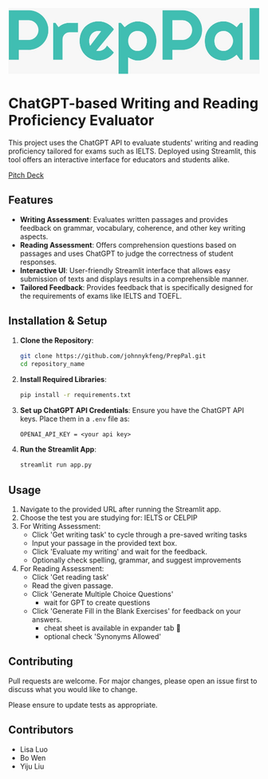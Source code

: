 
![Alt text](logo.jpeg "logo")

# ChatGPT-based Writing and Reading Proficiency Evaluator

This project uses the ChatGPT API to evaluate students' writing and reading proficiency tailored for exams such as IELTS. Deployed using Streamlit, this tool offers an interactive interface for educators and students alike.

[Pitch Deck](https://docs.google.com/presentation/d/1K5R1EqNaB_1PF3__VHCqVmuKlmQAU5qk7C30wgXWBjQ/edit?usp=sharing)
<!-- ![Screenshot of the application](path_to_screenshot.png) *Replace with an actual screenshot link* -->

## Features

- **Writing Assessment**: Evaluates written passages and provides feedback on grammar, vocabulary, coherence, and other key writing aspects.
- **Reading Assessment**: Offers comprehension questions based on passages and uses ChatGPT to judge the correctness of student responses.
- **Interactive UI**: User-friendly Streamlit interface that allows easy submission of texts and displays results in a comprehensible manner.
- **Tailored Feedback**: Provides feedback that is specifically designed for the requirements of exams like IELTS and TOEFL.

## Installation & Setup

1. **Clone the Repository**:
   ```bash
   git clone https://github.com/johnnykfeng/PrepPal.git
   cd repository_name
   ```

2. **Install Required Libraries**:
   ```bash
   pip install -r requirements.txt
   ```

3. **Set up ChatGPT API Credentials**:
   Ensure you have the ChatGPT API keys. Place them in a `.env` file as:
   ```env
   OPENAI_API_KEY = <your api key>
   ```

4. **Run the Streamlit App**:
   ```bash
   streamlit run app.py
   ```

## Usage

1. Navigate to the provided URL after running the Streamlit app.
2. Choose the test you are studying for: IELTS or CELPIP
3. For Writing Assessment:
   - Click 'Get writing task' to cycle through a pre-saved writing tasks
   - Input your passage in the provided text box.
   - Click 'Evaluate my writing' and wait for the feedback.
   - Optionally check spelling, grammar, and suggest improvements<br>
4. For Reading Assessment:
   - Click 'Get reading task'
   - Read the given passage.
   - Click 'Generate Multiple Choice Questions'
      - wait for GPT to create questions
   - Click 'Generate Fill in the Blank Exercises' for feedback on your answers.
      - cheat sheet is available in expander tab 🤫
      - optional check 'Synonyms Allowed'

## Contributing

Pull requests are welcome. For major changes, please open an issue first to discuss what you would like to change.

Please ensure to update tests as appropriate.

## Contributors
- Lisa Luo
- Bo Wen
- Yiju Liu
